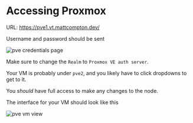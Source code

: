 # Accessing Proxmox

URL: https://pve1.vt.mattcompton.dev/

Username and password should be sent

![pve credentials page](/pve_login.png)

Make sure to change the `Realm` to `Proxmox VE auth server`.

Your VM is probably under `pve2`, and you likely have to click dropdowns to get to it.

You *should* have full access to make any changes to the node.

The interface for your VM should look like this

![pve vm view](/pve_vm_view.png)